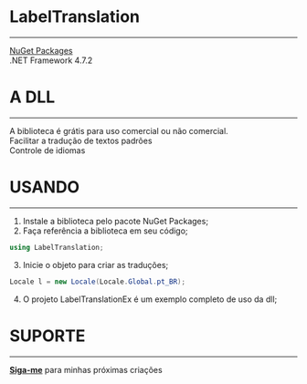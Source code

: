 # LabelTranslation
-----

[NuGet Packages](https://www.nuget.org/packages/LabelTranslation/)
<br/>
.NET Framework 4.7.2

# A DLL
-----

A biblioteca é grátis para uso comercial ou não comercial.
<br/>
Facilitar a tradução de textos padrões
<br/>
Controle de idiomas

# USANDO
-----

1. Instale a biblioteca pelo pacote NuGet Packages;
2. Faça referência a biblioteca em seu código;
```cs
using LabelTranslation;
```
3. Inicie o objeto para criar as traduções;
```cs
Locale l = new Locale(Locale.Global.pt_BR);
```
4. O projeto LabelTranslationEx é um exemplo completo de uso da dll;

# SUPORTE
-----

[**Siga-me**](https://github.com/pinalrafael?tab=followers) para minhas próximas criações